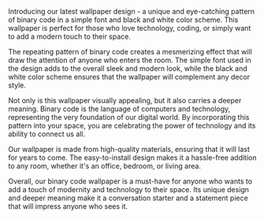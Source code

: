 <!--
Write me content for website with wallpaper "A wallpaper with a repeating pattern of binary code, in a simple font and black and white color scheme."
-->

<!--font:"Montserrat"-->

Introducing our latest wallpaper design - a unique and eye-catching pattern of binary code in a simple font and black and white color scheme. This wallpaper is perfect for those who love technology, coding, or simply want to add a modern touch to their space.

The repeating pattern of binary code creates a mesmerizing effect that will draw the attention of anyone who enters the room. The simple font used in the design adds to the overall sleek and modern look, while the black and white color scheme ensures that the wallpaper will complement any decor style.

Not only is this wallpaper visually appealing, but it also carries a deeper meaning. Binary code is the language of computers and technology, representing the very foundation of our digital world. By incorporating this pattern into your space, you are celebrating the power of technology and its ability to connect us all.

Our wallpaper is made from high-quality materials, ensuring that it will last for years to come. The easy-to-install design makes it a hassle-free addition to any room, whether it's an office, bedroom, or living area.

Overall, our binary code wallpaper is a must-have for anyone who wants to add a touch of modernity and technology to their space. Its unique design and deeper meaning make it a conversation starter and a statement piece that will impress anyone who sees it.
